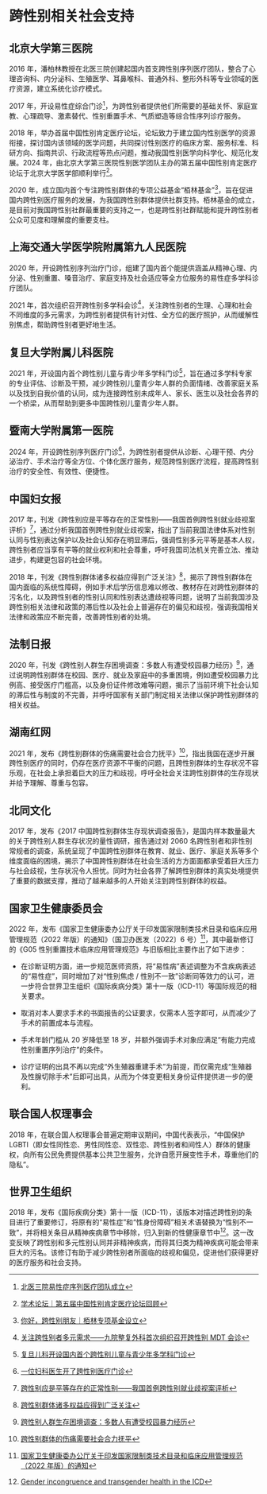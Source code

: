 # 跨性别相关社会支持

## 北京大学第三医院

2016 年，潘柏林教授在北医三院创建起国内首支跨性别序列医疗团队，整合了心理咨询科、内分泌科、生殖医学、耳鼻喉科、普通外科、整形外科等专业领域的医疗资源，建立系统化诊疗模式。

2017 年，开设易性症综合门诊[^1]，为跨性别者提供他们所需要的基础关怀、家庭宣教、心理疏导、激素替代、性别重置手术、气质塑造等综合性序列诊疗服务。

2018 年，举办首届中国性别肯定医疗论坛，论坛致力于建立国内性别医学的资源衔接，探讨国内该领域的医学问题，共同探讨性别医疗的临床方案、服务标准、科研方向、指南共识、行政流程等热点问题，推动我国性别医学向科学化、规范化发展。2024 年，由北京大学第三医院性别医学团队主办的第五届中国性别肯定医疗论坛于北京大学医学部顺利举行[^2]。

2020 年，成立国内首个专注跨性别群体的专项公益基金“栢林基金”[^3]，旨在促进国内跨性别医疗服务的发展，为我国跨性别群体提供社群支持。栢林基金的成立，是目前对我国跨性别社群最重要的支持之一，也是跨性别社群赋能和提升跨性别者公众可见度和理解度的重要支柱。

## 上海交通大学医学院附属第九人民医院

2020 年，开设跨性别序列治疗门诊，组建了国内首个能提供涵盖从精神心理、内分泌、性别重置、嗓音治疗、家庭支持及社会适应等全方位服务的易性症多学科诊疗团队。

2021 年，首次组织召开跨性别多学科会诊[^4]，关注跨性别者的生理、心理和社会不同维度的多元需求，为跨性别者提供有针对性、全方位的医疗照护，从而缓解性别焦虑，帮助跨性别者更好地生活。

## 复旦大学附属儿科医院

2021 年，开设国内首个跨性别儿童与青少年多学科门诊[^5]，旨在通过多学科专家的专业评估、诊断及干预，减少跨性别儿童青少年人群的负面情绪、改善家庭关系以及找到自我价值的认同，成为连接跨性别未成年人、家长、医生以及社会各界的一个桥梁，从而帮助到更多中国跨性别儿童青少年人群。

## 暨南大学附属第一医院

2024 年，开设跨性别序列医疗门诊[^6]，为跨性别者提供从诊断、心理干预、内分泌治疗、手术治疗等全方位、个体化医疗服务，规范跨性别医疗流程，提高跨性别治疗的安全性、有效性、便捷性。

## 中国妇女报

2017 年，刊发《跨性别应是平等存在的正常性别——我国首例跨性别就业歧视案评析》[^7]，通过分析我国首例跨性别就业歧视案，指出了当前我国法律体系对性别认同与性别表达保护以及社会认知存在明显滞后，强调性别多元平等是基本人权，跨性别者应当享有平等的就业权利和社会尊重，呼吁我国司法机关完善立法、推动进步，构建更包容的社会环境。

2018 年，刊发《跨性别群体诸多权益应得到广泛关注》[^8]，揭示了跨性别群体在国内面临的系统性障碍，例如手术后学历信息难以修改、教材存在对跨性别群体的污名化，以及跨性别者的性别认同和性别表达遭歧视等问题，说明了当前我国涉及跨性别相关法律和政策的滞后性以及社会上普遍存在的偏见和歧视，强调我国相关法律和政策应不断完善，改善跨性别者的处境。

## 法制日报

2020 年，刊发《跨性别人群生存困境调查：多数人有遭受校园暴力经历》[^9]，通过说明跨性别群体在校园、医疗、就业及家庭中的多重困境，例如遭受校园暴力比例高、接受医疗门槛高，以及身份证件修改难等问题，揭示了当前环境下社会认知的滞后性与制度的不完善，并呼吁国家有关部门制定相关法律以保护跨性别群体的相关权益。

## 湖南红网

2021 年，发布《跨性别群体的伤痛需要社会合力抚平》[^10]，指出我国在逐步开展跨性别医疗的同时，仍存在医疗资源不平衡的问题，且跨性别群体的生存状况不容乐观，在社会上承担着巨大的压力和歧视，呼吁全社会关注跨性别群体的生存现状并给予理解、尊重与包容。

## 北同文化

2017 年，发布《2017 中国跨性别群体生存现状调查报告》，是国内样本数量最大的关于跨性别人群生存状况的量性调研，报告通过对 2060 名跨性别者和非性别常规者的调查，系统呈现了中国跨性别群体在教育、就业、医疗、家庭关系等多个维度面临的困境，揭示了中国跨性别群体在社会生活的方方面面都承受着巨大压力与社会歧视，生存状况令人担忧。同时为社会各界了解跨性别群体的真实处境提供了重要的数据支撑，推动了越来越多的人开始关注到跨性别群体的权益。



## 国家卫生健康委员会

2022 年，发布《国家卫生健康委办公厅关于印发国家限制类技术目录和临床应用管理规范（2022 年版）的通知》（国卫办医发〔2022〕6 号）[^11]，其中最新修订的《G05 性别重置技术临床应用管理规范》与旧版相比主要作出了如下进步：

* 在诊断证明方面，进一步规范医师资质，将“易性病”表述调整为不含疾病表述的“易性症”，同时增加了对“性别焦虑 / 性别不一致”诊断同等效力的认可，进一步符合世界卫生组织《国际疾病分类》第十一版（ICD-11）等国际规范的相关要求。

* 取消对本人要求手术的书面报告的公证要求，仅需本人签字即可，从而减少了手术的前置成本与流程。

* 手术年龄门槛从 20 岁降低至 18 岁，并额外强调手术对象应满足“有能力完成性别重置序列治疗”的条件。

* 诊疗证明的出具不再以完成“外生殖器重建手术”为前提，而仅需完成“生殖器及性腺切除手术”后即可出具，从而为个体变更相关身份证件提供进一步的便利。

## 联合国人权理事会

2018 年，在联合国人权理事会普遍定期审议期间，中国代表表示，“中国保护 LGBTI（即女性同性恋、男性同性恋、双性恋、跨性别者和间性人）群体的健康权，向所有公民免费提供基本公共卫生服务，允许自愿开展变性手术，尊重他们的隐私”。

## 世界卫生组织

2018 年，发布《国际疾病分类》第十一版（ICD-11），该版本对描述跨性别的条目进行了重要修订，将原有的“易性症”和“性身份障碍”相关术语替换为“性别不一致”，并将相关条目从精神疾病章节中移除，归入到新的性健康章节中[^12]。这一改变反映了跨性别和多元性别认同并非精神疾病，而将其归类为精神疾病可能会带来巨大的污名。该修订有助于减少跨性别者所面临的歧视和偏见，促进他们获得更好的医疗服务和社会支持。

[^1]: [北医三院易性症序列医疗团队成立](https://www.sar.com.cn/xinwen/news/12295.html)
[^2]: [学术论坛｜第五届中国性别肯定医疗论坛回顾](https://mp.weixin.qq.com/s/9Ev6Uxb75SBnHslyzw91Zg)
[^3]: [你好，跨性别朋友｜栢林专项基金设立](http://www.zhenrogy.org/news_view.asp?aid=3173)
[^4]: [关注跨性别者多元需求——九院整复外科首次组织召开跨性别 MDT 会诊](https://www.9hospital.com.cn/djy_web/html/djy/jy_xwgg_xwdt/2021-10-07/Detail_148580.htm)
[^5]: [复旦儿科开设国内首个跨性别儿童与青少年多学科门诊](https://ch.shmu.edu.cn/paper/news/content/id/258/nid/11/pid/80)
[^6]: [一位妇科医生开了跨性别医疗门诊](https://mp.weixin.qq.com/s/6KapLJHFeeq5ExY_v_IG5A)
[^7]: [跨性别应是平等存在的正常性别——我国首例跨性别就业歧视案评析](http://pcpaper.cnwomen.com.cn/content/2017-08/16/041366.html)
[^8]: [跨性别群体诸多权益应得到广泛关注](http://pcpaper.cnwomen.com.cn/content/2018-08/14/051942.html)
[^9]: [跨性别人群生存困境调查：多数人有遭受校园暴力经历](https://news.cctv.com/2020/02/22/ARTIJ5mYNQzX05v1IZiDuRoN200222.shtml)
[^10]: [跨性别群体的伤痛需要社会合力抚平](https://moment.rednet.cn/pc/content/2021/11/06/10370904.html)
[^11]: [国家卫生健康委办公厅关于印发国家限制类技术目录和临床应用管理规范（2022 年版）的通知](https://www.nhc.gov.cn/yzygj/c100068/202204/2655831f6f444b00b3e50604e67531f5.shtml)
[^12]: [Gender incongruence and transgender health in the ICD](https://www.who.int/standards/classifications/frequently-asked-questions/gender-incongruence-and-transgender-health-in-the-icd)
